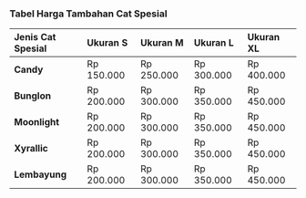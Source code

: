 ### Tabel Harga Tambahan Cat Spesial

| Jenis Cat Spesial | Ukuran S | Ukuran M | Ukuran L | Ukuran XL |
| :--- | :--- | :--- | :--- | :--- |
| **Candy** | Rp 150.000 | Rp 250.000 | Rp 300.000 | Rp 400.000 |
| **Bunglon** | Rp 200.000 | Rp 300.000 | Rp 350.000 | Rp 450.000 |
| **Moonlight** | Rp 200.000 | Rp 300.000 | Rp 350.000 | Rp 450.000 |
| **Xyrallic** | Rp 200.000 | Rp 300.000 | Rp 350.000 | Rp 450.000 |
| **Lembayung** | Rp 200.000 | Rp 300.000 | Rp 350.000 | Rp 450.000 |